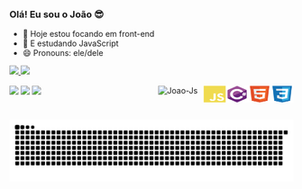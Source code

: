 ### Olá! Eu sou o João 😎

- 🔭 Hoje estou focando em front-end
- 🌱 E estudando JavaScript
- 😄 Pronouns: ele/dele

<div>
  <a href="https://github.com/joaojesusvictor">
  <img height="180em" src="https://github-readme-stats.vercel.app/api?username=joaojesusvictor&show_icons=true&theme=tokyonight&include_all_commits=true&count_private=true"/>
  <img height="180em" src="https://github-readme-stats.vercel.app/api/top-langs/?username=joaojesusvictor&layout=compact&langs_count=7&theme=tokyonight"/>
</div>
  
<div style="display: inline_block"><br>
  <img align="right" alt="Joao-CSS" height="30" width="40" src="https://raw.githubusercontent.com/devicons/devicon/master/icons/css3/css3-original.svg">
  <img align="right" alt="Joao-HTML" height="30" width="40" src="https://raw.githubusercontent.com/devicons/devicon/master/icons/html5/html5-original.svg">
  <img align="right" alt="Joao-Csharp" height="30" width="40" src="https://raw.githubusercontent.com/devicons/devicon/master/icons/csharp/csharp-original.svg">
  <img align="right" alt="Joao-Js" height="30" width="40" src="https://raw.githubusercontent.com/devicons/devicon/master/icons/javascript/javascript-plain.svg">
  <img align="right" alt="Joao-Js" height="60" width="80" src="https://komarev.com/ghpvc/?username=SEUUSUARIO&color=green" alt="SEUUSUARIO" />
</div>
  
 <div>
  <a href="https://instagram.com/eujoaodejesus" target="_blank"><img src="https://img.shields.io/badge/Instagram-E4405F?style=for-the-badge&logo=instagram&logoColor=white" target="_blank"></a>
  <a href = "mailto:joaojesusvictor7@gmail.com"><img src="https://img.shields.io/badge/Gmail-D14836?style=for-the-badge&logo=gmail&logoColor=white" target="_blank"></a>
  <a href="https://www.linkedin.com/in/jo%C3%A3o-victor-747247180/" target="_blank"><img src="https://img.shields.io/badge/-LinkedIn-%230077B5?style=for-the-badge&logo=linkedin&logoColor=white" target="_blank"></a> 
 
  ![Snake animation](https://github.com/joaojesusvictor/joaojesusvictor/blob/output/github-contribution-grid-snake.svg)
 
</div>
